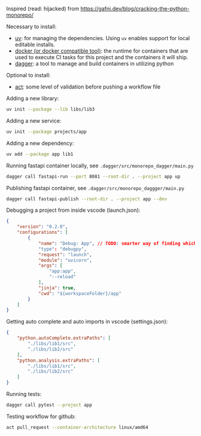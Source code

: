 Inspired (read: hijacked) from https://gafni.dev/blog/cracking-the-python-monorepo/

Necessary to install:
- [uv](https://docs.astral.sh/uv/): for managing the dependencies. Using `uv` enables support for local editable installs.
- [docker (or docker compatible tool)](https://www.docker.com/): the runtime for containers that are used to execute CI tasks for this project and the containers it will ship.
- [dagger](https://docs.dagger.io/): a tool to manage and build containers in utilizing python

Optional to install:
- [act](https://nektosact.com/usage/index.html): some level of validation before pushing a workflow file

Adding a new library:
```sh
uv init --package --lib libs/lib3
```

Adding a new service:
```sh
uv init --package projects/app
```

Adding a new dependency:
```sh
uv add --package app lib1
```

Running fastapi container locally, see `.dagger/src/monorepo_dagger/main.py`

```sh
dagger call fastapi-run --port 8081 --root-dir . --project app up
```

Publishing fastapi container, see `.dagger/src/monorepo_daggger/main.py`

```sh
dagger call fastapi-publish --root-dir . --project app --dev
```

Debugging a project from inside vscode (launch.json):
```json
{
    "version": "0.2.0",
    "configurations": [
        {
            "name": "Debug: App", // TODO: smarter way of finding which project to run?
            "type": "debugpy",
            "request": "launch",
            "module": "uvicorn",
            "args": [
                "app:app",
                "--reload"
            ],
            "jinja": true,
            "cwd": "${workspaceFolder}/app"
        }
    ]
}
```

Getting auto complete and auto imports in vscode (settings.json):
```json
{
    "python.autoComplete.extraPaths": [
        "./libs/lib1/src",
        "./libs/lib2/src"
    ],
    "python.analysis.extraPaths": [
        "./libs/lib1/src",
        "./libs/lib2/src"
    ]
}
```

Running tests:
```sh
dagger call pytest --project app
```

Testing workflow for github:

```sh
act pull_request --container-architecture linux/amd64
```
